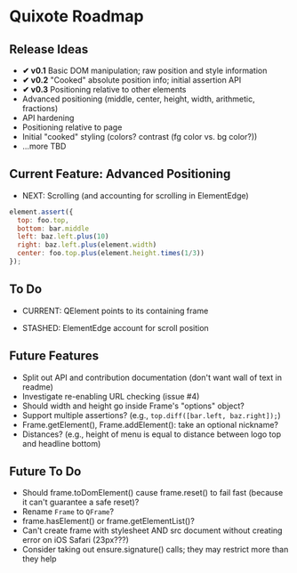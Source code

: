 # Quixote Roadmap

## Release Ideas

* **✔ v0.1** Basic DOM manipulation; raw position and style information
* **✔ v0.2** "Cooked" absolute position info; initial assertion API
* **✔ v0.3** Positioning relative to other elements
* Advanced positioning (middle, center, height, width, arithmetic, fractions)
* API hardening
* Positioning relative to page
* Initial "cooked" styling (colors? contrast (fg color vs. bg color?))
* ...more TBD


## Current Feature: Advanced Positioning

* NEXT: Scrolling (and accounting for scrolling in ElementEdge)

```javascript
element.assert({
  top: foo.top,
  bottom: bar.middle
  left: baz.left.plus(10)
  right: baz.left.plus(element.width)
  center: foo.top.plus(element.height.times(1/3))
});
```

## To Do

* CURRENT: QElement points to its containing frame

* STASHED: ElementEdge account for scroll position


## Future Features

* Split out API and contribution documentation (don't want wall of text in readme)
* Investigate re-enabling URL checking (issue #4)
* Should width and height go inside Frame's "options" object?
* Support multiple assertions? (e.g., `top.diff([bar.left, baz.right]);`)
* Frame.getElement(), Frame.addElement(): take an optional nickname?
* Distances? (e.g., height of menu is equal to distance between logo top and headline bottom)


## Future To Do

* Should frame.toDomElement() cause frame.reset() to fail fast (because it can't guarantee a safe reset)?
* Rename `Frame` to `QFrame`?
* frame.hasElement() or frame.getElementList()?
* Can't create frame with stylesheet AND src document without creating error on iOS Safari (23px???)
* Consider taking out ensure.signature() calls; they may restrict more than they help